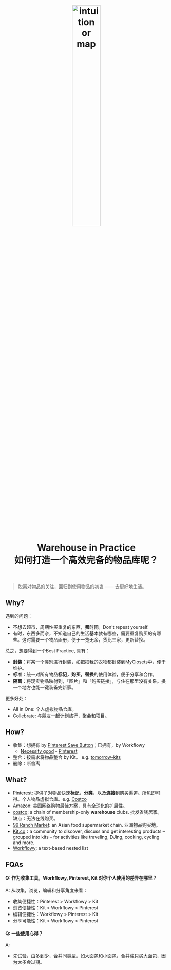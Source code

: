 <h1 align="center">
<br>
	<a href="https://www.wikiwand.com/en/Warehouse">
  <img src="https://i.imgur.com/MMIOEik.jpg" alt="intuition or map" width=42%">
  </a>
  <br><br>
Warehouse in Practice <br>
如何打造一个高效完备的物品库呢？
  <br><br>
</h1>


> 脱离对物品的关注，回归到使用物品的初衷 —— 去更好地生活。

## Why?

遇到的问题：

* 不想去超市，周期性买重复的东西，**费时间**。Don't repeat yourself. 
* 有时，东西多而杂，不知道自己的生活基本款有哪些，需要重复购买的有哪些。这时需要一个物品画册，便于一览无余，货比三家，更新替换。


总之，想要得到一个Best Practice, 具有：

- **封装**：将某一个类别进行封装，如把把我的衣物都封装到MyClosets中，便于维护。
- **标准**：统一对所有物品**标记，购买，替换**的使用体验，便于分享和合作。
- **隔离**：将现实物品映射到，「图片」和「购买链接」，与住在那里没有关系。换一个地方也能一键装备完新家。


更多好处：

*  All in One: 个人虚拟物品仓库。
*  Collebrate: 与朋友一起计划旅行，聚会和项目。

## How?

* 收集：想拥有 by [Pinterest Save Button](https://chrome.google.com/webstore/detail/pinterest-save-button/gpdjojdkbbmdfjfahjcgigfpmkopogic?hl=en)；已拥有，by Workflowy
	* [Necessity good](https://www.wikiwand.com/en/Necessity_good) - [Pinterest]()
* 整合：按需求将物品整合 by Kit。 e.g. [tomorrow-kits](https://kit.co/will.wang.wang/kit-for-tomorrow)
* 删除：断舍离


## What?

* [Pinterest](https://www.pinterest.com/): 提供了对物品快速**标记**，**分类**，以及**连接**到购买渠道。所见即可得。个人物品虚拟仓库。e.g.  [Costco](https://www.pinterest.com/willwillwang/costco/)  
* [Amazon](https://www.amazon.com/): 美国网络购物最佳方案，具有全球化的扩展性。
* [costco](https://www.cheatsheet.com/money-career/went-to-costco-first-time-and-loved-it.html/): a chain of membership-only **warehouse** clubs. 批发省钱居家。 缺点：无法在线购买。
* [99 Ranch Market](https://www.99ranch.com/): an Asian food supermarket chain. 亚洲物品购买地。
* [Kit.co](https://kit.co/)：a community to discover, discuss and get interesting products – grouped into kits – for activities like traveling, DJing, cooking, cycling and more.
* [Workflowy](https://www.wikiwand.com/en/Workflowy): a text-based nested list

## FQAs

#### Q: 作为收集工具，Workflowy, Pinterest, Kit 对你个人使用的差异在哪里？

A: 从收集，浏览，编辑和分享角度来看：

* 收集便捷性：Pinterest > Workflowy > Kit
* 浏览便捷性：Kit > Workflowy > Pinterest
* 编辑便捷性：Workflowy > Pinterest > Kit
* 分享可能性：Kit > Workflowy > Pinterest


#### Q: 一些使用心得？

A: 

* 先试验，由多到少，合并同类型。如大面包和小面包，合并成只买大面包，因为太多会过期。